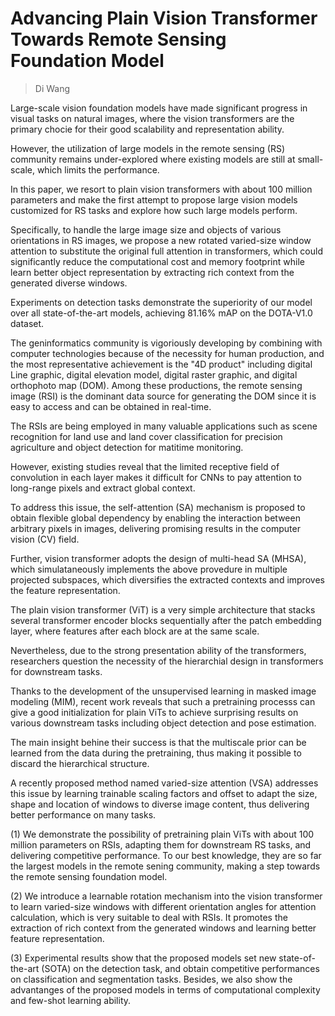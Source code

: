 # Advancing Plain Vision Transformer Towards Remote Sensing Foundation Model

> Di Wang

Large-scale vision foundation models have made significant progress in visual tasks on natural images, where the vision transformers are the primary chocie for their good scalability and representation ability.

However, the utilization of large models in the remote sensing (RS) community remains under-explored where existing models are still at small-scale, which limits the performance.

In this paper, we resort to plain vision transformers with about 100 million parameters and make the first attempt to propose large vision models customized for RS tasks and explore how such large models perform.

Specifically, to handle the large image size and objects of various orientations in RS images, we propose a new rotated varied-size window attention to substitute the original full attention in transformers, which could significantly reduce the computational cost and memory footprint while learn better object representation by extracting rich context from the generated diverse windows.

Experiments on detection tasks demonstrate the superiority of our model over all state-of-the-art models, achieving 81.16% mAP on the DOTA-V1.0 dataset.

The geninformatics community is vigoriously developing by combining with computer technologies because of the necessity for human production, and the most representative achievement is the "4D product" including digital Line graphic, digital elevation model, digital raster graphic, and digital orthophoto map (DOM). Among these productions, the remote sensing image (RSI) is the dominant data source for generating the DOM since it is easy to access and can be obtained in real-time.

The RSIs are being employed in many valuable applications such as scene recognition for land use and land cover classification for precision agriculture and object detection for matitime monitoring.

However, existing studies reveal that the limited receptive field of convolution in each layer makes it difficult for CNNs to pay attention to long-range pixels and extract global context.

To address this issue, the self-attention (SA) mechanism is proposed to obtain flexible global dependency by enabling the interaction between arbitrary pixels in images, delivering promising results in the computer vision (CV) field.

Further, vision transformer adopts the design of multi-head SA (MHSA), which simulataneously implements the above provedure in multiple projected subspaces, which diversifies the extracted contexts and improves the feature representation.

The plain vision transformer (ViT) is a very simple architecture that stacks several transformer encoder blocks sequentially after the patch embedding layer, where features after each block are at the same scale.

Nevertheless, due to the strong presentation ability of the transformers, researchers question the necessity of the hierarchial design in transformers for downstream tasks.

Thanks to the development of the unsupervised learning in masked image modeling (MIM), recent work reveals that such a pretraining processs can give a good initialization for plain ViTs to achieve surprising results on various downstream tasks including object detection and pose estimation.

The main insight behine their success is that the multiscale prior can be learned from the data during the pretraining, thus making it possible to discard the hierarchical structure.

A recently proposed method named varied-size attention (VSA) addresses this issue by learning trainable scaling factors and offset to adapt the size, shape and location of windows to diverse image content, thus delivering better performance on many tasks.

(1) We demonstrate the possibility of pretraining plain ViTs with about 100 million parameters on RSIs, adapting them for downstream RS tasks, and delivering competitive performance. To our best knowledge, they are so far the largest models in the remote sening community, making a step towards the remote sensing foundation model.

(2) We introduce a learnable rotation mechanism into the vision transformer to learn varied-size windows with different orientation angles for attention calculation, which is very suitable to deal with RSIs. It promotes the extraction of rich context from the generated windows and learning better feature representation.

(3) Experimental results show that the proposed models set new state-of-the-art (SOTA) on the detection task, and obtain competitive performances on classification and segmentation tasks. Besides, we also show the advantanges of the proposed models in terms of computational complexity and few-shot learning ability.
